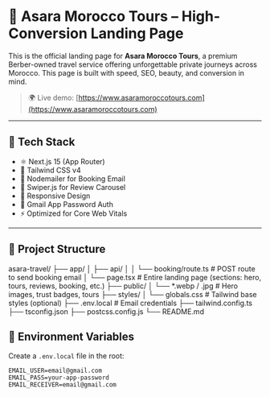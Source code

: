 # 🐪 Asara Morocco Tours – High-Conversion Landing Page

This is the official landing page for **Asara Morocco Tours**, a premium Berber-owned travel service offering unforgettable private journeys across Morocco. This page is built with speed, SEO, beauty, and conversion in mind.

> 🌍 Live demo: [https://www.asaramoroccotours.com](https://www.asaramoroccotours.com)

---

## 🚀 Tech Stack

- ⚛️ Next.js 15 (App Router)
- 🎨 Tailwind CSS v4
- 📩 Nodemailer for Booking Email
- 💬 Swiper.js for Review Carousel
- 📱 Responsive Design
- 🔐 Gmail App Password Auth
- ⚡️ Optimized for Core Web Vitals

---

## 📁 Project Structure

asara-travel/
├── app/
│ ├── api/
│ │ └── booking/route.ts # POST route to send booking email
│ └── page.tsx # Entire landing page (sections: hero, tours, reviews, booking, etc.)
├── public/
│ └── \*.webp / .jpg # Hero images, trust badges, tours
├── styles/
│ └── globals.css # Tailwind base styles (optional)
├── .env.local # Email credentials
├── tailwind.config.ts
├── tsconfig.json
├── postcss.config.js
└── README.md

## 🔐 Environment Variables

Create a `.env.local` file in the root:

```env
EMAIL_USER=email@gmail.com
EMAIL_PASS=your-app-password
EMAIL_RECEIVER=email@gmail.com
```
